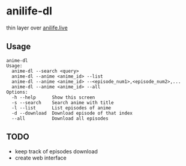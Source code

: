 # anilife-dl

thin layer over [anilife.live](https://anilife.live/)

## Usage

```
anime-dl
Usage:
  anime-dl --search <query>
  anime-dl --anime <anime_id> --list
  anime-dl --anime <anime_id> --<episode_num1>,<episode_num2>,...
  anime-dl --anime <anime_id> --all
Options:
  -h --help      Show this screen
  -s --search    Search anime with title
  -l --list      List episodes of anime
  -d --download  Download episode of that index
  --all          Download all episodes
```

## TODO

- keep track of episodes download
- create web interface